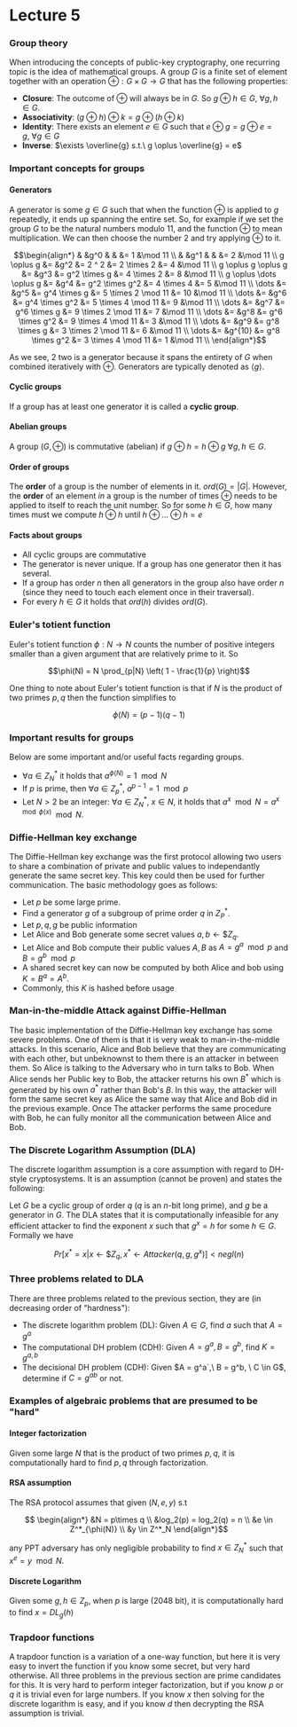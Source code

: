 # Lecture 5

### Group theory
When introducing the concepts of public-key cryptography, one recurring topic is the idea of mathematical groups. A group $G$ is a finite set of element together with an operation $\oplus: G \times G \rightarrow G$ that has the following properties:

- **Closure**: The outcome of $\oplus$ will always be in $G$. So $g \oplus h \in G, \ \forall g,h \in G$.
- **Associativity**: $(g \oplus h) \oplus k = g \oplus (h \oplus k)$
- **Identity**: There exists an element $e \in G$ such that $e \oplus g = g \oplus e = g, \ \forall g \in G$
- **Inverse**: $\exists \overline{g} s.t.\ g \oplus \overline{g} = e$

### Important concepts for groups
#### Generators 
A generator is some $g \in G$ such that when the function $\oplus$ is applied to $g$ repeatedly, it ends up spanning the entire set. So, for example if we set the group $G$ to be the natural numbers modulo 11, and the function $\oplus$ to mean multiplication. We can then choose the number 2 and try applying $\oplus$ to it. 

```math
\begin{align*}
                            &  &g^0      &                   &                       &= 1 &\mod 11 \\
                            &  &g^1      &                   &                       &= 2 &\mod 11 \\
    g \oplus g              &= &g^2      &= 2 ^ 2            &= 2 \times 2           &= 4 &\mod 11 \\
    g \oplus g \oplus g     &= &g^3      &= g^2 \times g     &= 4 \times 2           &= 8 &\mod 11 \\
    g \oplus \dots \oplus g &= &g^4      &= g^2 \times g^2   &= 4 \times 4           &= 5 &\mod 11 \\
    \dots                   &= &g^5      &= g^4 \times g     &= 5 \times 2 \mod 11   &= 10 &\mod 11 \\
    \dots                   &= &g^6      &= g^4 \times g^2   &= 5 \times 4 \mod 11   &= 9 &\mod 11 \\
    \dots                   &= &g^7      &= g^6 \times g     &= 9 \times 2 \mod 11   &= 7 &\mod 11 \\
    \dots                   &= &g^8      &= g^6 \times g^2   &= 9 \times 4 \mod 11   &= 3 &\mod 11 \\
    \dots                   &= &g^9      &= g^8 \times g     &= 3 \times 2 \mod 11   &= 6 &\mod 11 \\
    \dots                   &= &g^{10}   &= g^8 \times g^2   &= 3 \times 4 \mod 11   &= 1 &\mod 11 \\
\end{align*}
```

As we see, 2 two is a generator because it spans the entirety of $G$ when combined iteratively with $\oplus$. Generators are typically denoted as $\langle g \rangle$.

#### Cyclic groups
If a group has at least one generator it is called a **cyclic group**.


#### Abelian groups
A group $(G,\oplus)$ is commutative (abelian) if $g \oplus h = h \oplus g \ \forall g,h \in G$.

#### Order of groups
The **order** of a group is the number of elements in it. $ord(G) = |G|$. However, the **order** of an element _in_ a group is the number of times $\oplus$ needs to be applied to itself to reach the unit number. So for some $h \in G$, how many times must we compute $h \oplus h$ until $h \oplus \dots \oplus h = e$

#### Facts about groups
- All cyclic groups are commutative
- The generator is never unique. If a group has one generator then it has several. 
- If a group has  order $n$ then all generators in the group also have order $n$ (since they need to touch each element once in their traversal). 
- For every $h \in G$ it holds that $ord(h)$ divides $ord(G)$.

### Euler's totient function
Euler's totient function $\phi : N \rightarrow N$ counts the number of positive integers smaller than a given argument that are relatively prime to it. So

```math
\phi(N) = N \prod_{p|N} \left( 1 - \frac{1}{p} \right)
```

One thing to note about Euler's totient function is that if $N$ is the product of two primes $p,q$ then the function simplifies to 

```math
\phi(N) = (p - 1)(q-1)

```

### Important results for groups
Below are some important and/or useful facts regarding groups.

- $`\forall a \in Z^*_N`$ it holds that $`a^{\phi(N)} = 1 \mod N`$
- If $p$ is prime, then $`\forall a \in Z^*_p, \ a^{p - 1} = 1 \mod p`$
- Let $N > 2$ be an integer: $`\forall a \in Z^*_N,\ x \in N`$, it holds that $`a^x \mod N = a^{x \mod \phi(x)} \mod N`$.

### Diffie-Hellman key exchange
The Diffie-Hellman key exchange was the first protocol allowing two users to share a combination of private and public values to independantly generate the same secret key. This key could then be used for further communication. The basic methodology goes as follows:

- Let $p$ be some large prime. 
- Find a generator $g$ of a subgroup of prime order $q$ in $`Z^*_P`$.
- Let $p,q,g$ be public information
- Let Alice and Bob generate some secret values $`a,b \leftarrow \$ Z_q`$. 
- Let Alice and Bob compute their public values $A,B$ as $`A = g^a \mod p`$ and $`B = g^b \mod p`$
- A shared secret key can now be computed by both Alice and bob using $`K = B^a = A^b`$.
- Commonly, this $K$ is hashed before usage

### Man-in-the-middle Attack against Diffie-Hellman
The basic implementation of the Diffie-Hellman key exchange has some severe problems. One of them is that it is very weak to man-in-the-middle attacks. In this scenario, Alice and Bob believe that they are communicating with each other, but unbeknownst to them there is an attacker in between them. So Alice is talking to the Adversary who in turn talks to Bob. When Alice sends her Public key to Bob, the attacker returns his own $`B^*`$ which is generated by his own $`a^*`$ rather than Bob's $B$. In this way, the attacker will form the same secret key as Alice the same way that Alice and Bob did in the previous example. Once The attacker performs the same procedure with Bob, he can fully monitor all the communication between Alice and Bob. 

### The Discrete Logarithm Assumption (DLA)
The discrete logarithm assumption is a core assumption with regard to DH-style cryptosystems. It is an assumption (cannot be proven) and states the following: 

Let $G$ be a cyclic group of order $q$ ($q$ is an $n$-bit long prime), and $g$ be a generator in $G$. The DLA states that it is computationally infeasible for any efficient attacker to find the exponent $x$ such that $`g^x = h`$ for some $h \in G$. Formally we have 

```math
Pr[x^* = x | x \leftarrow \$Z_q, x^* \leftarrow Attacker(q,g,g^x)] < negl(n)
```
### Three problems related to DLA
There are three problems related to the previous section, they are (in decreasing order of "hardness"):

- The discrete logarithm problem (DL): Given $A \in G$, find $a$ such that $`A = g^a`$
- The computational DH problem (CDH): Given $`A = g^a, B = g^b`$, find $`K = g^{a,b}`$
- The decisional DH problem (CDH): Given $`A = g^a`,\ B = g^b, \ C \in G`$, determine if $`C = g^{ab}`$ or not. 

### Examples of algebraic problems that are presumed to be "hard"
#### Integer factorization
Given some large $N$ that is the product of two primes $p,q$, it is computationally hard to find $p,q$ through factorization.

#### RSA assumption
The RSA protocol assumes that given $(N,e,y)$ s.t  
```math

\begin{align*}
    &N = p\times q \\
    &log_2(p) = log_2(q) = n \\ 
    &e \in Z^*_{\phi(N)} \\ 
    &y \in Z^*_N
\end{align*}
```

any PPT adversary has only negligible probability to find $`x \in Z^*_N`$ such that $`x^e = y \mod N`$.

#### Discrete Logarithm
Given some $`g,h \in Z_p`$, when $p$ is large (2048 bit), it is computationally hard to find $`x = DL_g(h)`$

### Trapdoor functions
A trapdoor function is a variation of a one-way function, but here it is very easy to invert the function if you know some secret, but very hard otherwise. All three problems in the previous section are prime candidates for this. It is very hard to perform integer factorization, but if you know $p$ or $q$ it is trivial even for large numbers. If you know $x$ then solving for the discrete logarithm is easy, and if you know $d$ then decrypting the RSA assumption is trivial. 
